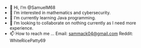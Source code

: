 - 👋 Hi, I’m @SamuelM68
- 👀 I’m interested in mathematics and cybersecurity.
- 🌱 I’m currently learning Java programming. 
- 💞️ I’m looking to collaborate on nothing currently as I need more experience. 
- 📫 How to reach me ...
Email: sammack04@gmail.com
Reddit: WhiteRicePatty69

<!---
SamuelM68/SamuelM68 is a ✨ special ✨ repository because its `README.md` (this file) appears on your GitHub profile.
You can click the Preview link to take a look at your changes.
--->
